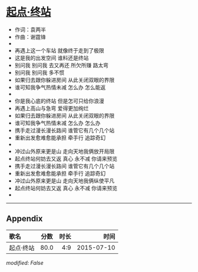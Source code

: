 # [起点‧终站 ](https://music.163.com/song?id=32719588)

* 作词：袁两半
* 作曲：谢霆锋
* 
* 再遇上这一个车站 就像终于走到了极限
* 这是我的出发空间 谁料还是终站
* 别问我 别问我 去又再还 所欠所赚 路太弯
* 别问我 别问我 多不惯
* 如果归去跟你躲进房间 从此关闭双眼的界限
* 谁可知我争气热情未减 怎么办 怎么能返
* 
* 你是我心底的终站 但是怎可只给你浪漫
* 再遇上高山与急弯 爱得更加绚烂
* 如果归去跟你躲进房间 从此关闭双眼的界限
* 谁可知我争气热情未减 怎么办 怎么办
* 携手走过漫长漫长路间 谁管它有几个几个站
* 重新出发愈难愈能承担 牵手行 追踪奇幻
* 
* 冲过山外原来更是山 走向天地我俩放开局限
* 起点终站何妨去又返 真心 永不减 你请来预览
* 携手走过漫长漫长路间 谁管它有几个几个站
* 重新出发愈难愈能承担 牵手行 追踪奇幻
* 冲过山外原来更是山 走向天地我俩纵使平凡
* 起点终站何妨去又返 真心 永不减 你请来预览
* 


---

## Appendix

|歌名|分数|时长|时间|
|:---|:---:|---:|---:|
|起点‧终站 |80.0|4:9|2015-07-10

*modified: False*